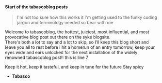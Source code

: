 #### Start of the tabascoblog posts

> I'm not too sure how this works it I'm getting used to the funky coding jargon and terminology needed so bear with me

Welcome to tabascoblog, the hottest, juiciest, most influential, and most provocative blog post out there on the syke blogsite.  
There's both a lot to say and a lot to skip, so I'll keep this blog short and leave you all to rest before I hit a homerun of an entry tomorrow, keep your eyes wide and ears unlocked for the next installation of the widely renowned tabascoblog post!!
this is line 7

Keep it hot, keep it tasteful, and keep in tune for the future
Stay spicy
- **Tabasco**
